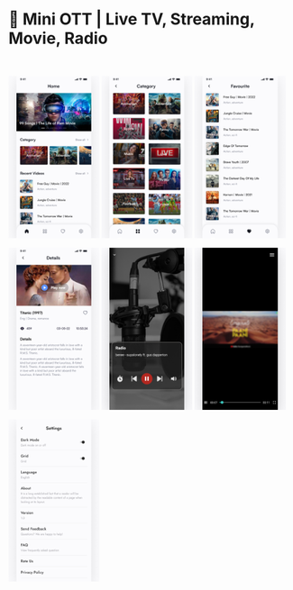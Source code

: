# 🍹 Mini OTT | Live TV, Streaming, Movie, Radio

<br>
<p width="100%">
<img width="32%" src="Screenshots1.png" />
<img width="32%" src="Screenshots2.png" />
<img width="32%" src="Screenshots3.png" />
</p>
<p width="100%">
<img width="32%" src="Screenshots4.png" />
<img width="32%" src="Screenshots5.png" />
<img width="32%" src="Screenshots6.png" />
</p>
<p width="100%">
<img width="32%" src="Screenshots7.png" />
</p>